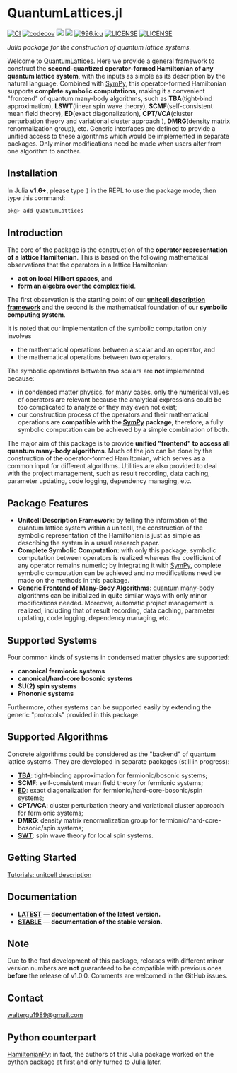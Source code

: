 # QuantumLattices.jl

[![CI][main-ci-img]][main-ci-url]
[![codecov][codecov-img]][codecov-url]
[![][docs-latest-img]][docs-latest-url]
[![][docs-stable-img]][docs-stable-url]
[![996.icu](https://img.shields.io/badge/link-996.icu-red.svg)](https://996.icu)
[![LICENSE](https://img.shields.io/badge/License-Apache%202.0-blue.svg)](https://opensource.org/licenses/Apache-2.0)
[![LICENSE](https://img.shields.io/badge/license-Anti%20996-blue.svg)](https://github.com/996icu/996.ICU/blob/master/LICENSE)

*Julia package for the construction of quantum lattice systems.*

Welcome to [QuantumLattices](https://github.com/Quantum-Many-Body/QuantumLattices.jl). Here we provide a general framework to construct the **second-quantized operator-formed Hamiltonian of any quantum lattice system**, with the inputs as simple as its description by the natural language. Combined with [SymPy](https://github.com/JuliaPy/SymPy.jl), this operator-formed Hamiltonian supports **complete symbolic computations**, making it a convenient "frontend" of quantum many-body algorithms, such as **TBA**(tight-bind approximation), **LSWT**(linear spin wave theory), **SCMF**(self-consistent mean field theory), **ED**(exact diagonalization), **CPT/VCA**(cluster perturbation theory and variational cluster approach ), **DMRG**(density matrix renormalization group), etc. Generic interfaces are defined to provide a unified access to these algorithms which would be implemented in separate packages. Only minor modifications need be made when users alter from one algorithm to another.

## Installation

In Julia **v1.6+**, please type `]` in the REPL to use the package mode, then type this command:

```julia
pkg> add QuantumLattices
```

## Introduction

The core of the package is the construction of the **operator representation of a lattice Hamiltonian**. This is based on the following mathematical observations that the operators in a lattice Hamiltonian:
* **act on local Hilbert spaces**, and
* **form an algebra over the complex field**.

The first observation is the starting point of our [**unitcell description framework**](https://quantum-many-body.github.io/QuantumLattices.jl/dev/tutorials/UnitcellDescription/Introduction/) and the second is the mathematical foundation of our **symbolic computing system**.

It is noted that our implementation of the symbolic computation only involves
* the mathematical operations between a scalar and an operator, and
* the mathematical operations between two operators.

The symbolic operations between two scalars are **not** implemented because:
* in condensed matter physics, for many cases, only the numerical values of operators are relevant because the analytical expressions could be too complicated to analyze or they may even not exist;
* our construction process of the operators and their mathematical operations are **compatible with the [SymPy](https://github.com/JuliaPy/SymPy.jl) package**, therefore, a fully symbolic computation can be achieved by a simple combination of both.

The major aim of this package is to provide **unified "frontend" to access all quantum many-body algorithms**. Much of the job can be done by the construction of the operator-formed Hamiltonian, which serves as a common input for different algorithms. Utilities are also provided to deal with the project management, such as result recording, data caching, parameter updating, code logging, dependency managing, etc.

## Package Features

* **Unitcell Description Framework**: by telling the information of the quantum lattice system within a unitcell, the construction of the symbolic representation of the Hamiltonian is just as simple as describing the system in a usual research paper.
* **Complete Symbolic Computation**: with only this package, symbolic computation between operators is realized whereas the coefficient of any operator remains numeric; by integrating it with [SymPy](https://github.com/JuliaPy/SymPy.jl), complete symbolic computation can be achieved and no modifications need be made on the methods in this package.
* **Generic Frontend of Many-Body Algorithms**: quantum many-body algorithms can be initialized in quite similar ways with only minor modifications needed. Moreover, automatic project management is realized, including that of result recording, data caching, parameter updating, code logging, dependency managing, etc.

## Supported Systems

Four common kinds of systems in condensed matter physics are supported:
* **canonical fermionic systems**
* **canonical/hard-core bosonic systems**
* **SU(2) spin systems**
* **Phononic systems**

Furthermore, other systems can be supported easily by extending the generic "protocols" provided in this package.

## Supported Algorithms

Concrete algorithms could be considered as the "backend" of quantum lattice systems. They are developed in separate packages (still in progress):
* **[TBA](https://github.com/Quantum-Many-Body/TightBindingApproximation.jl)**: tight-binding approximation for fermionic/bosonic systems;
* **SCMF**: self-consistent mean field theory for fermionic systems;
* **[ED](https://github.com/Quantum-Many-Body/ExactDiagonalization.jl)**: exact diagonalization for fermionic/hard-core-bosonic/spin systems;
* **CPT/VCA**: cluster perturbation theory and variational cluster approach for fermionic systems;
* **DMRG**: density matrix renormalization group for fermionic/hard-core-bosonic/spin systems;
* **[SWT](https://github.com/Quantum-Many-Body/SpinWaveTheory.jl)**: spin wave theory for local spin systems.

## Getting Started
[Tutorials: unitcell description](https://quantum-many-body.github.io/QuantumLattices.jl/dev/tutorials/UnitcellDescription/Introduction/)

## Documentation
- [**LATEST**][docs-latest-url] &mdash; **documentation of the latest version.**
- [**STABLE**][docs-stable-url] &mdash; **documentation of the stable version.**

## Note

Due to the fast development of this package, releases with different minor version numbers are **not** guaranteed to be compatible with previous ones **before** the release of v1.0.0. Comments are welcomed in the GitHub issues.

## Contact
waltergu1989@gmail.com

## Python counterpart
[HamiltonianPy](https://github.com/waltergu/HamiltonianPy): in fact, the authors of this Julia package worked on the python package at first and only turned to Julia later.

[main-ci-img]: https://github.com/Quantum-Many-Body/QuantumLattices.jl/actions/workflows/CI.yml/badge.svg
[main-ci-url]: https://github.com/Quantum-Many-Body/QuantumLattices.jl/actions/workflows/CI.yml
[codecov-img]: https://codecov.io/gh/Quantum-Many-Body/QuantumLattices.jl/branch/master/graph/badge.svg
[codecov-url]: https://codecov.io/gh/Quantum-Many-Body/QuantumLattices.jl
[docs-latest-img]: https://img.shields.io/badge/docs-latest-blue.svg
[docs-latest-url]: https://quantum-many-body.github.io/QuantumLattices.jl/latest/
[docs-stable-img]: https://img.shields.io/badge/docs-stable-blue.svg
[docs-stable-url]: https://quantum-many-body.github.io/QuantumLattices.jl/stable/
